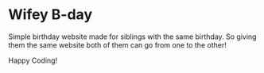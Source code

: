 # Wifey B-day

Simple birthday website made for siblings with the same birthday. So giving them the same website both of them can go from one to the other!

Happy Coding!
